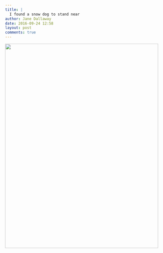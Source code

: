 ```yaml
---
title: |
  I found a snow dog to stand near
author: Jane Dallaway
date: 2016-09-24 12:58
layout: post
comments: true
---
```


<div><a href="http://static.skitters.dallaway.com/tp_IMG_2734.JPG"><img src="http://static.skitters.dallaway.com/tp_thumb_IMG_2734.JPG" width="500" height="667"/></a></div>



  

      
